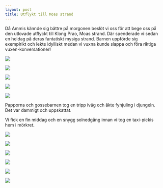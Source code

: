 ```yaml
---
layout: post
title: Utflykt till Moas strand
---
```


Då Ammis kännde sig bättre på morgonen beslöt vi oss för att bege oss
på den utlovade utflyckt till Klong Prao, Moas strand. Där spenderade
vi sedan en heldag på deras fantatiskt mysiga strand. Barnen uppförde
sig exemplrikt och lekte idylliskt medan vi vuxna kunde slappa och
föra riktiga vuxen-konversationer!

<a href="/images/drupal/IMG_2315.JPG"><img src="/images/drupal/thumbnails/IMG_2315.jpg" /></a>

<a href="/images/drupal/IMG_2325.JPG"><img src="/images/drupal/thumbnails/IMG_2325.jpg" /></a>

<a href="/images/drupal/IMG_2326.JPG"><img src="/images/drupal/thumbnails/IMG_2326.jpg" /></a>

<a href="/images/drupal/IMG_2344.JPG"><img src="/images/drupal/thumbnails/IMG_2344.jpg" /></a>

<a href="/images/drupal/IMG_2346.JPG"><img src="/images/drupal/thumbnails/IMG_2346.jpg" /></a>

Papporna och gossebarnen tog en tripp iväg och åkte fyhjuling i
djungeln. Det var dammigt och uppskattat.

Vi fick en fin middag och en snygg solnedgång innan vi tog en
taxi-pickis hem i mörkret.

<a href="/images/drupal/IMG_2366.JPG"><img src="/images/drupal/thumbnails/IMG_2366.jpg" /></a>

<a href="/images/drupal/IMG_2370.JPG"><img src="/images/drupal/thumbnails/IMG_2370.jpg" /></a>

<a href="/images/drupal/IMG_2376.JPG"><img src="/images/drupal/thumbnails/IMG_2376.jpg" /></a>

<a href="/images/drupal/IMG_2378.JPG"><img src="/images/drupal/thumbnails/IMG_2378.jpg" /></a>

<a href="/images/drupal/IMG_2381.JPG"><img src="/images/drupal/thumbnails/IMG_2381.jpg" /></a>

<a href="/images/drupal/IMG_2382.JPG"><img src="/images/drupal/thumbnails/IMG_2382.jpg" /></a>



